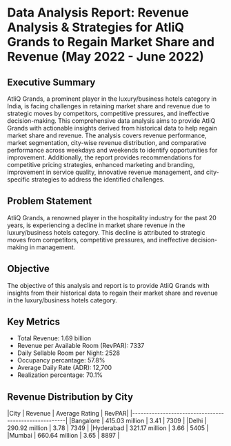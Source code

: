 # Data Analysis Report: Revenue Analysis & Strategies for AtliQ Grands to Regain Market Share and Revenue (May 2022 - June 2022)
## Executive Summary
AtliQ Grands, a prominent player in the luxury/business hotels category in India, is facing challenges in retaining market share and revenue due to strategic moves by competitors, competitive pressures, and ineffective decision-making. This comprehensive data analysis aims to provide AtliQ Grands with actionable insights derived from historical data to help regain market share and revenue. The analysis covers revenue performance, market segmentation, city-wise revenue distribution, and comparative performance across weekdays and weekends to identify opportunities for improvement. Additionally, the report provides recommendations for competitive pricing strategies, enhanced marketing and branding, improvement in service quality, innovative revenue management, and city-specific strategies to address the identified challenges.

## Problem Statement
AtliQ Grands, a renowned player in the hospitality industry for the past 20 years, is experiencing a decline in market share revenue in the luxury/business hotels category. This decline is attributed to strategic moves from competitors, competitive pressures, and ineffective decision-making in management.

## Objective
The objective of this analysis and report is to provide AtliQ Grands with insights from their historical data to regain their market share and revenue in the luxury/business hotels category.

## Key Metrics
- Total Revenue: 1.69 billion
- Revenue per Available Room (RevPAR): 7337
- Daily Sellable Room per Night: 2528
- Occupancy percantage: 57.8%
- Average Daily Rate (ADR): 12,700
- Realization percentage: 70.1%

## Revenue Distribution by City
|City        | Revenue        | Average Rating | RevPAR|
|------------------------------------------------------|
|Bangalore   | 415.03 million | 3.41           | 7309  |
|Delhi       | 290.92 million | 3.78           | 7349  |
|Hyderabad   | 321.17 million | 3.66           | 5405  |
|Mumbai      | 660.64 million | 3.65           | 8897  |
